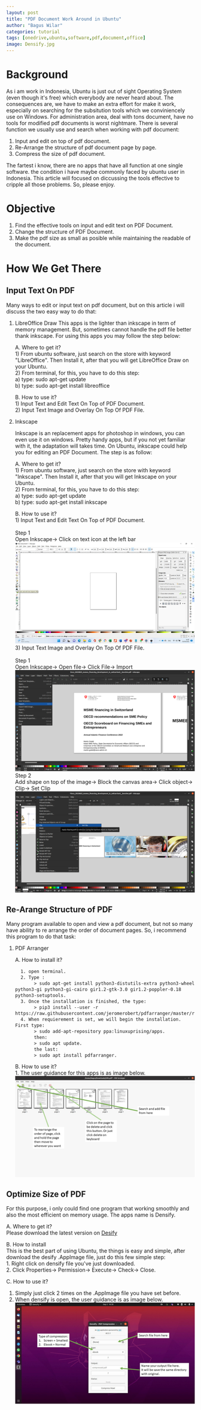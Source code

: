 ```yaml
---
layout: post
title: "PDF Document Work Around in Ubuntu"
author: "Bagus Wilar"
categories: tutorial
tags: [onedrive,ubuntu,software,pdf,document,office]
image: Densify.jpg
---
```




# Background
As i am work in Indonesia, Ubuntu is just out of sight Operating System (even though it's free) which everybody are never heard about. The consequences are, we have to make an extra effort for make it work, especially on searching for the subsitution tools which we conviniencely use on Windows. For administration area, deal with tons document, have no tools for modified pdf documents is worst nightmare.  There is several function we usually use and search when working with pdf document:

1. Input and edit on top of pdf document.
2. Re-Arrange the structure of pdf document page by page.
3. Compress the size of pdf document.

The fartest i know, there are no apps that have all function at one single software. the condition i have maybe commonly faced by ubuntu user in Indonesia. This article will focused on diccussing the tools effective to cripple all those problems. So, please enjoy.  

# Objective
1. Find the effective tools on input and edit text on PDF Document.
2. Change the structure of PDF Document.
3. Make the pdf size as small as posible while maintaining the readable of the document.

# How We Get There

## Input Text On PDF

Many ways to edit or input text on pdf document, but on this article i will discuss the two easy way to do that:

1. LibreOffice Draw 
    This apps is the lighter than inkscape in term of memory management. But, sometimes cannot handle the pdf file better thank inkscape. For using this apps you may       follow the step below:<br>
    
    A. Where to get it?<br>
         1) From ubuntu software, just search on the store with keyword "LibreOffice". Then Install it, after that you will get LibreOffice Draw on your Ubuntu.<br>
         2) From terminal, for this, you have to do this step:<br>
              a) type: sudo apt-get update<br>
              b) type: sudo apt-get install libreoffice<br>
              
    B. How to use it?<br>
         1) Input Text and Edit Text On Top of PDF Document.<br>
         2) Input Text Image and Overlay On Top Of PDF File.<br>
         
3. Inkscape

    Inkscape is an replacement apps for photoshop in windows, you can even use it on windows. Pretty handy apps, but if you not yet familiar with it, the adaptation       will takes time. On Ubuntu, inkscape could help you for editing an PDF Document. The step is as follow:
    
    A. Where to get it?<br>
         1) From ubuntu software, just search on the store with keyword "Inkscape". Then Install it, after that you will get Inkscape on your Ubuntu.<br>
         2) From terminal, for this, you have to do this step:<br>
              a) type: sudo apt-get update<br>
              b) type: sudo apt-get install inkscape<br>
              
    B. How to use it?<br>
         1) Input Text and Edit Text On Top of PDF Document.<br>
         <br> Step 1
         <br> Open Inkscape-> Click on text icon at the left bar
         ![Inkscape Text](https://github.com/bawil45/blog/raw/gh-pages/assets/img/Inkscape%20Text.jpg "Inkscape Text")
         3) Input Text Image and Overlay On Top Of PDF File.<br>
         <br> Step 1
         <br> Open Inkscape-> Open file-> Click File-> Import
         ![Inkscape](https://github.com/bawil45/blog/raw/gh-pages/assets/img/Inkscape%201.png "Inkscape")
         <br> Step 2
         <br> Add shape on top of the image-> Block the canvas area-> Click object-> Clip-> Set Clip
         ![Inkscape 1](https://github.com/bawil45/blog/raw/gh-pages/assets/img/Inkscape%203.png "Inkscape 1")
   
## Re-Arange Structure of PDF

Many program available to open and view a pdf document, but not so many have ability to re arrange the order of document pages. So, i recommend this program to do that task:

1. PDF Arranger

   A. How to install it?
   
         1. open terminal.   
         2. Type :
              > sudo apt-get install python3-distutils-extra python3-wheel python3-gi python3-gi-cairo gir1.2-gtk-3.0 gir1.2-poppler-0.18 python3-setuptools. 
         3. Once the installation is finished, the type:
              > pip3 install --user -r https://raw.githubusercontent.com/jeromerobert/pdfarranger/master/requirements.txt.
         4. When requierement is set, we will begin the installation. First type:
              > sudo add-apt-repository ppa:linuxuprising/apps. 
              then: 
              > sudo apt update.
              the last: 
              > sudo apt install pdfarranger.
               
   B. How to use it?<br>
         1. The user guidance for this apps is as image below.
         ![PDF Arranger](https://github.com/bawil45/blog/raw/gh-pages/assets/img/PDF%20Arranger.jpg "Densify Interface") 
    
## Optimize Size of PDF 

For this purpose, i only could find one program that working smoothly and also the most efficient on memory usage. The apps name is Densify. 

A. Where to get it?<br>
   Please download the latest version on [Desify](https://github.com/hkdb/Densify/releases) 

B. How to install<br>
    This is the best part of using Ubuntu, the things is easy and simple, after download the desify .AppImage file, just do this few simple step: <br>
    1. Right click on densify file you've just downloaded. <br>
    2. Click Properties-> Permission-> Execute-> Check-> Close. <br>

C. How to use it?<br>
   1. Simply just click 2 times on the .AppImage file you have set before. 
   2. When densify is open, the user guidance is as image below. 
     ![Densify Interface](https://github.com/bawil45/blog/raw/gh-pages/assets/img/Densify%201.jpg "Densify Interface") 
